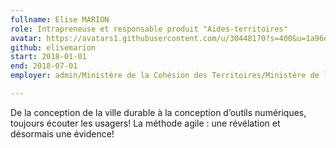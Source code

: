 ```yaml
---
fullname: Elise MARION
role: Intrapreneuse et responsable produit "Aides-territoires"
avatar: https://avatars1.githubusercontent.com/u/30448170?s=400&u=1a96e25e7f0493b204bcc7098c77b7daff0e4c36&v=4
github: elisemarion
start: 2018-01-01 
end: 2018-07-01 
employer: admin/Ministère de la Cohésion des Territoires/Ministère de la Transition Ecologique et Solidaire

---
```


De la conception de la ville durable à la conception d’outils numériques, toujours écouter les usagers! La méthode agile : une révélation et désormais une évidence!
